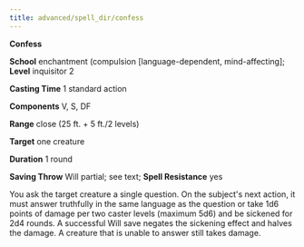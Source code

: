 ```yaml
---
title: advanced/spell_dir/confess
---
```

 **Confess**

**School** enchantment (compulsion [language-dependent, mind-affecting]; **Level** inquisitor 2

**Casting Time** 1 standard action

**Components** V, S, DF

**Range** close (25 ft. + 5 ft./2 levels)

**Target** one creature

**Duration** 1 round

**Saving Throw** Will partial; see text; **Spell Resistance** yes

You ask the target creature a single question. On the subject's next action, it must answer truthfully in the same language as the question or take 1d6 points of damage per two caster levels (maximum 5d6) and be sickened for 2d4 rounds. A successful Will save negates the sickening effect and halves the damage. A creature that is unable to answer still takes damage.

